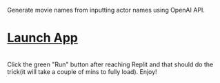 Generate movie names from inputting actor names using OpenAI API. <br>

# [Launch App](https://replit.com/join/ewvfmotbra-ani0104) 
<br>
Click the green "Run" button after reaching Replit and that should do the trick(it will take a couple of mins to fully load). Enjoy!
